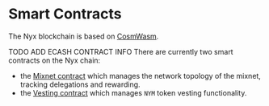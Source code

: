 # Smart Contracts

The Nyx blockchain is based on [CosmWasm](https://cosmwasm.com/).

TODO ADD ECASH CONTRACT INFO
There are currently two smart contracts on the Nyx chain:
* the [Mixnet contract](./mixnet-contract.md) which manages the network topology of the mixnet, tracking delegations and rewarding.
* the [Vesting contract](./vesting-contract.md) which manages `NYM` token vesting functionality.
